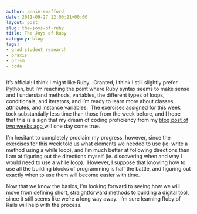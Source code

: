 ```yaml
---
author: annie-swafford
date: 2011-09-27 12:00:21+00:00
layout: post
slug: the-joys-of-ruby
title: The Joys of Ruby
category: blog
tags:
- grad student research
- praxis
- prism
- code
---
```


It’s official: I think I might like Ruby.  Granted, I think I still slightly prefer Python, but I’m reaching the point where Ruby syntax seems to make sense and I understand methods, variables, the different types of loops, conditionals, and iterators, and I’m ready to learn more about classes, attributes, and instance variables.  The exercises assigned for this week took substantially less time than those from the week before, and I hope that this is a sign that my dream of coding proficiency from my [blog post of two weeks ago ](https://scholarslab.org/praxis-program/programming-for-prism/)will one day come true.

I’m hesitant to completely proclaim my progress, however, since the exercises for this week told us what elements we needed to use (ie. write a method using a while loop), and I’m much better at following directions than I am at figuring out the directions myself (ie. discovering when and why I would need to use a while loop).  However, I suppose that knowing how to use all the building blocks of programming is half the battle, and figuring out exactly when to use them will become easier with time.

Now that we know the basics, I’m looking forward to seeing how we will move from defining short, straightforward methods to building a digital tool, since it still seems like we’re a long way away.  I’m sure learning Ruby of Rails will help with the process.
